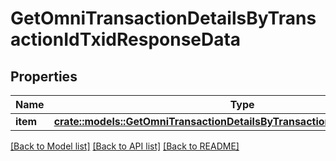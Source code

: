 # GetOmniTransactionDetailsByTransactionIdTxidResponseData

## Properties

Name | Type | Description | Notes
------------ | ------------- | ------------- | -------------
**item** | [**crate::models::GetOmniTransactionDetailsByTransactionIdTxidResponseItem**](GetOmniTransactionDetailsByTransactionIDTxidResponseItem.md) |  | 

[[Back to Model list]](../README.md#documentation-for-models) [[Back to API list]](../README.md#documentation-for-api-endpoints) [[Back to README]](../README.md)


